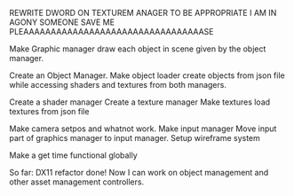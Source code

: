 REWRITE DWORD ON TEXTUREM ANAGER TO BE APPROPRIATE
I AM IN AGONY SOMEONE SAVE ME PLEAAAAAAAAAAAAAAAAAAAAAAAAAAAAAAAAASE

Make Graphic manager draw each object in scene given by the object manager.

Create an Object Manager.
Make object loader create objects from json file while accessing shaders and textures from both managers.

Create a shader manager
Create a texture manager
Make textures load textures from json file


Make camera setpos and whatnot work.
Make input manager
Move input part of graphics manager to input manager.
Setup wireframe system

Make a get time functional globally




So far:
DX11 refactor done! Now I can work on object management and other asset management controllers.
